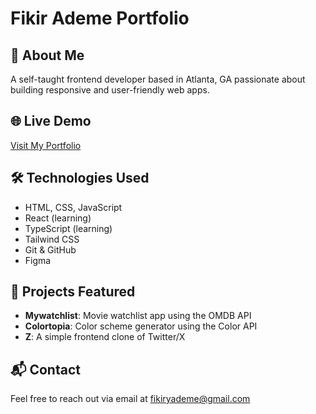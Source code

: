 # Fikir Ademe Portfolio

## 🚀 About Me
A self-taught frontend developer based in Atlanta, GA passionate about building responsive and user-friendly web apps.

## 🌐 Live Demo
[Visit My Portfolio](https://fikir.me)

## 🛠️ Technologies Used
- HTML, CSS, JavaScript
- React (learning)
- TypeScript (learning)
- Tailwind CSS
- Git & GitHub
- Figma

## 📁 Projects Featured
- **Mywatchlist**: Movie watchlist app using the OMDB API
- **Colortopia**: Color scheme generator using the Color API
- **Z**: A simple frontend clone of Twitter/X

## 📬 Contact
Feel free to reach out via email at fikiryademe@gmail.com

